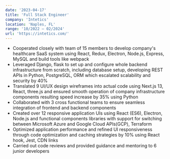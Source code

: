 ```yaml
---
date: '2023-04-17'
title: 'Full Stack Engineer'
company: 'Intetics'
location: 'Naples, FL'
range: '10/2022 – 02/2024'
url: 'https://intetics.com/'
---
```


-	Cooperated closely with team of 15 members to develop company's healthcare SaaS system using React, Redux, Electron, Node.js, Express, MySQL and build tools like webpack
-	Leveraged Django, flask to set up and configure whole backend infrastructure from scratch, including database setup, developing REST APIs in Python, PostgreSQL, ORM which escalated scalability and security by 40%
-	Translated 9 UI/UX design wireframes into actual code using Next.js 13, React, three.js and ensured smooth operation of company infrastructure components resulting speed increase by 35% using Python
-	Collaborated with 3 cross functional teams to ensure seamless integration of frontend and backend components
-	Created over 12 responsive application UIs using React (ES6), Electron, Node.js and functional components libraries with support for switching between Microsoft Azure and Google Cloud APIs(GCP), Terraform
-	Optimized application performance and refined UI responsiveness through code optimization and caching strategies by 10% using React hook, Jest, CDN links
-	Carried out code reviews and provided guidance and mentoring to 6 junior developers

